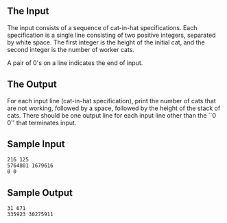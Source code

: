 ## The Input

The input consists of a sequence of cat-in-hat specifications. Each specification is a single line consisting of two positive integers, separated by white space. The first integer is the height of the initial cat, and the second integer is the number of worker cats.

A pair of 0's on a line indicates the end of input.

## The Output

For each input line (cat-in-hat specification), print the number of cats that are not working, followed by a space, followed by the height of the stack of cats. There should be one output line for each input line other than the ``0 0'' that terminates input.

## Sample Input

    216 125
    5764801 1679616
    0 0

## Sample Output

    31 671
    335923 30275911
